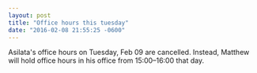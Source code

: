 ```yaml
---
layout: post
title: "Office hours this tuesday"
date: "2016-02-08 21:55:25 -0600"
---
```


Asilata's office hours on Tuesday, Feb 09 are cancelled. Instead, Matthew will hold office hours in his office from 15:00–16:00 that day.

